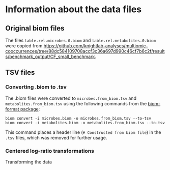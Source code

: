 # Information about the data files

## Original biom files
The files ```table.rel.microbes.0.biom``` and ```table.rel.metabolites.0.biom``` were copied from
https://github.com/knightlab-analyses/multiomic-cooccurrences/tree/88dc584109708accf3c36a697d990c46cf7b6c2f/results/benchmark_output/CF_small_benchmark.

## TSV files
### Converting .biom to .tsv
The .biom files were converted to `microbes.from_biom.tsv` and `metabolites.from_biom.tsv` using
the following commands from the [biom-format package](http://biom-format.org/index.html): 
```
biom convert -i microbes.biom -o microbes.from_biom.tsv --to-tsv
biom convert -i metabolites.biom -o metabolites.from_biom.tsv --to-tsv
```
This command places a header line (`# Constructed from biom file`) in the `.tsv` 
files, which was removed for further usage.

### Centered log-ratio transformations
Transforming the data